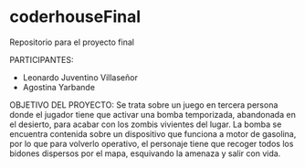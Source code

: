 # coderhouseFinal
Repositorio para el proyecto final

PARTICIPANTES:
  - Leonardo Juventino Villaseñor
  - Agostina Yarbande

OBJETIVO DEL PROYECTO:
   Se trata sobre un juego en tercera persona donde el jugador tiene que activar una bomba temporizada, abandonada en el desierto, para acabar con los zombis vivientes del lugar. La bomba se encuentra contenida sobre un dispositivo que funciona a motor de gasolina, por lo que para volverlo operativo, el personaje tiene que recoger todos los bidones dispersos por el mapa, esquivando la amenaza y salir con vida.
